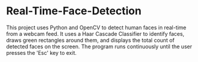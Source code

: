 # Real-Time-Face-Detection
This project uses Python and OpenCV to detect human faces in real-time from a webcam feed. It uses a Haar Cascade Classifier to identify faces, draws green rectangles around them, and displays the total count of detected faces on the screen. The program runs continuously until the user presses the 'Esc' key to exit.
